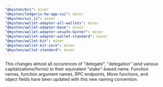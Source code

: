 ```yaml
---
"@mysten/bcs": minor
"@mysten/ledgerjs-hw-app-sui": minor
"@mysten/sui.js": minor
"@mysten/wallet-adapter-all-wallets": minor
"@mysten/wallet-adapter-base": minor
"@mysten/wallet-adapter-unsafe-burner": minor
"@mysten/wallet-adapter-wallet-standard": minor
"@mysten/wallet-kit": minor
"@mysten/wallet-kit-core": minor
"@mysten/wallet-standard": minor
---
```


This changes almost all occurences of "delegate", "delegation" (and various capitalizations/forms) to their equivalent "stake"-based name. Function names, function argument names, RPC endpoints, Move functions, and object fields have been updated with this new naming convention.
